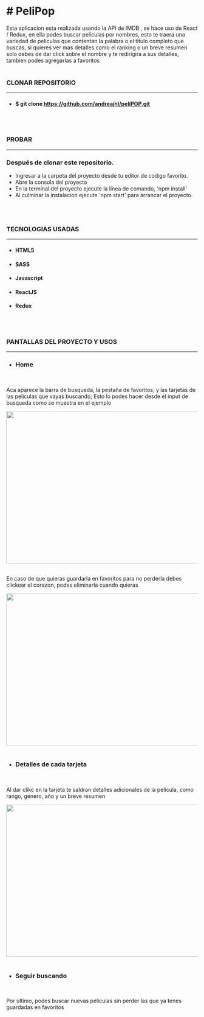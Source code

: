 # # PeliPop

 Esta aplicacion esta realizada usando la API de IMDB ,  se hace uso de React / Redux, en ella podes buscar peliculas por nombres, esto te traera una variedad de peliculas que contentan la palabra o el titulo completo que buscas, si quieres ver mas detalles como el ranking o un breve resumen solo debes de dar click sobre el nombre y te redirigira a sus detalles, tambien podes agregarlas a favoritos 
<br>
<br>

### CLONAR REPOSITORIO
<hr>

* #### $ git clone https://github.com/andreajhl/peliPOP.git
<br>
<br>

### PROBAR
<hr>

### Después de clonar este repositorio.

* Ingresar a la carpeta del proyecto desde tu editor de codigo favorito.
* Abre la consola del proyecto
* En la terminal del proyecto ejecute la línea de comando, 'npm install'
* Al culminar la instalacion ejecute 'npm start' para arrancar el proyecto.
<br>
<br>

### TECNOLOGIAS USADAS
<hr>

* #### HTML5
* #### SASS
* #### Javascript
* #### ReactJS
* #### Redux
<br>
<br>

### PANTALLAS DEL PROYECTO Y USOS
<hr>

* ### Home
<br>

 Aca aparece la barra de busqueda, la pestaña de favoritos, y las tarjetas de las peliculas que vayas buscando; Esto lo podes hacer desde el input de busqueda como se muestra en el ejemplo
<br>

<img src="/home/andrea/Documentos/peliPOP/src/gif/search.gif" width="800" height="400" />
<br>
<br>

 En caso de que quieras guardarla en favoritos para no perderla debes clickear el corazon, podes eliminarla cuando quieras
<br>

<img src="/home/andrea/Documentos/peliPOP/src/gif/addFav.gif" width="800" height="400" />
<br>
<br>


* ### Detalles de cada tarjeta
<br>

 Al dar clikc en la tarjeta te saldran detalles adicionales de la pelicula, como rango, genero, año y un breve resumen
<br>

<img src="/home/andrea/Documentos/peliPOP/src/gif/details.gif" width="800" height="400" />
<br>
<br>

* ### Seguir buscando
<br>

Por ultimo, podes buscar nuevas peliculas sin perder las que ya tenes guardadas en favoritos
